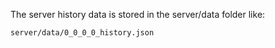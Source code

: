 The server history data is stored in the server/data folder like:

```
server/data/0_0_0_0_history.json
```
